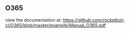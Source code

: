 ## O365

 view the documentation at: https://github.com/rocketbot-cl/O365/blob/master/example/Manual_O365.pdf